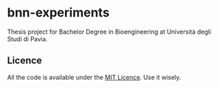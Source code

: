 # bnn-experiments
Thesis project for Bachelor Degree in Bioengineering at Università degli Studi di Pavia.

## Licence
All the code is available under the [MIT Licence](https://github.com/badcortex/LowBeMi/blob/main/LICENSE). Use it wisely.
